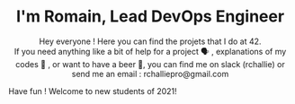 <h1 align="center">I'm Romain, Lead DevOps Engineer </h1>
<p align="center">Hey everyone ! Here you can find the projets that I do at 42. <br>
If you need anything like a bit of help for a project 🗣️ , explanations of my codes 💬 , or want to have a beer 🍻, you can find me on slack (rchallie) or send me an email : rchalliepro@gmail.com
</p>
Have fun ! Welcome to new students of 2021!
